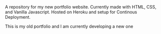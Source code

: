 A repository for my new portfolio website.
Currently made with HTML, CSS, and Vanilla Javascript.
Hosted on Heroku and setup for Continous Deployment.


This is my old portfolio and I am currently developing a new one
